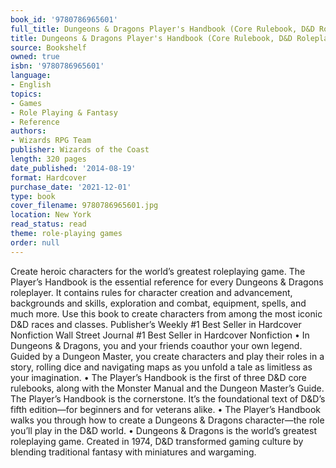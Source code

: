 ```yaml
---
book_id: '9780786965601'
full_title: Dungeons & Dragons Player's Handbook (Core Rulebook, D&D Roleplaying Game)
title: Dungeons & Dragons Player's Handbook (Core Rulebook, D&D Roleplaying Game)
source: Bookshelf
owned: true
isbn: '9780786965601'
language:
- English
topics:
- Games
- Role Playing & Fantasy
- Reference
authors:
- Wizards RPG Team
publisher: Wizards of the Coast
length: 320 pages
date_published: '2014-08-19'
format: Hardcover
purchase_date: '2021-12-01'
type: book
cover_filename: 9780786965601.jpg
location: New York
read_status: read
theme: role-playing games
order: null
---
```

Create heroic characters for the world’s greatest roleplaying game.
The Player’s Handbook is the essential reference for every Dungeons & Dragons roleplayer. It contains rules for character creation and advancement, backgrounds and skills, exploration and combat, equipment, spells, and much more. Use this book to create characters from among the most iconic D&D races and classes.
Publisher’s Weekly #1 Best Seller in Hardcover Nonfiction
Wall Street Journal #1 Best Seller in Hardcover Nonfiction
• In Dungeons & Dragons, you and your friends coauthor your own legend. Guided by a Dungeon Master, you create characters and play their roles in a story, rolling dice and navigating maps as you unfold a tale as limitless as your imagination.
• The Player’s Handbook is the first of three D&D core rulebooks, along with the Monster Manual and the Dungeon Master’s Guide. The Player’s Handbook is the cornerstone. It’s the foundational text of D&D’s fifth edition—for beginners and for veterans alike.
• The Player’s Handbook walks you through how to create a Dungeons & Dragons character—the role you’ll play in the D&D world.
• Dungeons & Dragons is the world’s greatest roleplaying game. Created in 1974, D&D transformed gaming culture by blending traditional fantasy with miniatures and wargaming.

